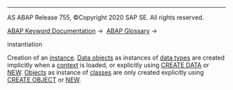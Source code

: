   

* * *

AS ABAP Release 755, ©Copyright 2020 SAP SE. All rights reserved.

[ABAP Keyword Documentation](javascript:call_link\('abenabap.htm'\)) →  [ABAP Glossary](javascript:call_link\('abenabap_glossary.htm'\)) → 

instantiation

Creation of an [instance](javascript:call_link\('abeninstance_glosry.htm'\) "Glossary Entry"). [Data objects](javascript:call_link\('abendata_object_glosry.htm'\) "Glossary Entry") as instances of [data types](javascript:call_link\('abendata_type_glosry.htm'\) "Glossary Entry") are created implicitly when a [context](javascript:call_link\('abenobj_context_glosry.htm'\) "Glossary Entry") is loaded, or explicitly using [CREATE DATA](javascript:call_link\('abapcreate_data.htm'\)) or [NEW](javascript:call_link\('abenconstructor_expression_new.htm'\)). [Objects](javascript:call_link\('abenobject_glosry.htm'\) "Glossary Entry") as instance of [classes](javascript:call_link\('abenclass_glosry.htm'\) "Glossary Entry") are only created explicitly using [CREATE OBJECT](javascript:call_link\('abapcreate_object.htm'\)) or [NEW](javascript:call_link\('abenconstructor_expression_new.htm'\)).